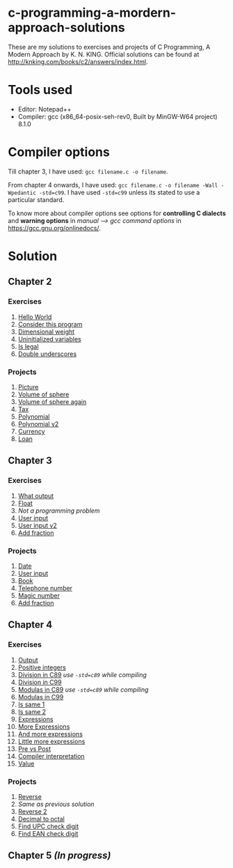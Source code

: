 # c-programming-a-mordern-approach-solutions
These are my solutions to exercises and projects of C Programming, A Modern Approach by K. N. KING.
Official solutions can be found at http://knking.com/books/c2/answers/index.html.

# Tools used
- Editor: Notepad++
- Compiler: gcc (x86_64-posix-seh-rev0, Built by MinGW-W64 project) 8.1.0

# Compiler options
Till chapter 3, I have used: `gcc filename.c -o filename`.

From chapter 4 onwards, I have used: `gcc filename.c -o filename -Wall -Wpedantic -std=c99`.
I have used `-std=c99` unless its stated to use a particular standard.

To know more about compiler options see options for **controlling C dialects** and **warning options** in *manual --> gcc command options* in https://gcc.gnu.org/onlinedocs/.

# Solution
## Chapter 2
### Exercises
1. [Hello World](https://github.com/ankitminz/c-programming-a-mordern-approach-solutions/blob/master/Ch2/Exercises/Ch2E1/HelloWorld.c)
2. [Consider this program](https://github.com/ankitminz/c-programming-a-mordern-approach-solutions/blob/master/Ch2/Exercises/Ch2E2/ConsiderThisProgram.c)
3. [Dimensional weight](https://github.com/ankitminz/c-programming-a-mordern-approach-solutions/blob/master/Ch2/Exercises/Ch2E3/DWeight.c)
4. [Uninitialized variables](https://github.com/ankitminz/c-programming-a-mordern-approach-solutions/blob/master/Ch2/Exercises/Ch2E4/UninitializedVariables.c)
5. [Is legal](https://github.com/ankitminz/c-programming-a-mordern-approach-solutions/blob/master/Ch2/Exercises/Ch2E5/IsLegal.c)
6. [Double underscores](https://github.com/ankitminz/c-programming-a-mordern-approach-solutions/blob/master/Ch2/Exercises/Ch2E6/DoubleUnderscores.c)

### Projects
1. [Picture](https://github.com/ankitminz/c-programming-a-mordern-approach-solutions/blob/master/Ch2/Projects/Ch2P1/Picture.c)
2. [Volume of sphere](https://github.com/ankitminz/c-programming-a-mordern-approach-solutions/blob/master/Ch2/Projects/Ch2P2/VolumeOfSphere.c)
3. [Volume of sphere again](https://github.com/ankitminz/c-programming-a-mordern-approach-solutions/blob/master/Ch2/Projects/Ch2P3/VolumeOfSphere.c)
4. [Tax](https://github.com/ankitminz/c-programming-a-mordern-approach-solutions/blob/master/Ch2/Projects/Ch2P4/Tax.c)
5. [Polynomial](https://github.com/ankitminz/c-programming-a-mordern-approach-solutions/blob/master/Ch2/Projects/Ch2P5/Polynomial.c)
6. [Polynomial v2](https://github.com/ankitminz/c-programming-a-mordern-approach-solutions/blob/master/Ch2/Projects/Ch2P6/Polynomial_v2.c)
7. [Currency](https://github.com/ankitminz/c-programming-a-mordern-approach-solutions/blob/master/Ch2/Projects/Ch2P7/Currency.c)
8. [Loan](https://github.com/ankitminz/c-programming-a-mordern-approach-solutions/blob/master/Ch2/Projects/Ch2P8/Loan.c)


## Chapter 3
### Exercises
1. [What output](https://github.com/ankitminz/c-programming-a-mordern-approach-solutions/blob/master/Ch3/Exercises/Ch3E1/WhatOutput.c)
2. [Float](https://github.com/ankitminz/c-programming-a-mordern-approach-solutions/blob/master/Ch3/Exercises/Ch3E2/Float.c)
3. *Not a programming problem*
4. [User input](https://github.com/ankitminz/c-programming-a-mordern-approach-solutions/blob/master/Ch3/Exercises/Ch3E4/UserInput.c)
5. [User input v2](https://github.com/ankitminz/c-programming-a-mordern-approach-solutions/blob/master/Ch3/Exercises/Ch3E5/UserInput_v2.c)
6. [Add fraction](https://github.com/ankitminz/c-programming-a-mordern-approach-solutions/blob/master/Ch3/Exercises/Ch3E6/AddFrac.c)

### Projects
1. [Date](https://github.com/ankitminz/c-programming-a-mordern-approach-solutions/blob/master/Ch3/Projects/Ch3P1/DateStuff.c)
2. [User input](https://github.com/ankitminz/c-programming-a-mordern-approach-solutions/blob/master/Ch3/Projects/Ch3P2/UserInput.c)
3. [Book](https://github.com/ankitminz/c-programming-a-mordern-approach-solutions/blob/master/Ch3/Projects/Ch3P3/Book.c)
4. [Telephone number](https://github.com/ankitminz/c-programming-a-mordern-approach-solutions/blob/master/Ch3/Projects/Ch3P4/telephoneNumber.c)
5. [Magic number](https://github.com/ankitminz/c-programming-a-mordern-approach-solutions/blob/master/Ch3/Projects/Ch3P5/MagicNumber.c)
6. [Add fraction](https://github.com/ankitminz/c-programming-a-mordern-approach-solutions/blob/master/Ch3/Projects/Ch3P6/AddFraction.c)


## Chapter 4
### Exercises
1. [Output](https://github.com/ankitminz/c-programming-a-mordern-approach-solutions/blob/master/Ch4/Exercises/Ch4E1/Output.c)
2. [Positive integers](https://github.com/ankitminz/c-programming-a-mordern-approach-solutions/blob/master/Ch4/Exercises/Ch4E2/PositiveIntegers.c)
3. [Division in C89](https://github.com/ankitminz/c-programming-a-mordern-approach-solutions/blob/master/Ch4/Exercises/Ch4E3/DivisionInC89.c) *use `-std=c89` while compiling*
4. [Division in C99](https://github.com/ankitminz/c-programming-a-mordern-approach-solutions/blob/master/Ch4/Exercises/Ch4E4/DivisionInC99.c)
5. [Modulas in C89](https://github.com/ankitminz/c-programming-a-mordern-approach-solutions/blob/master/Ch4/Exercises/Ch4E5/ModulasInC89.c) *use `-std=c89` while compiling*
6. [Modulas in C99](https://github.com/ankitminz/c-programming-a-mordern-approach-solutions/blob/master/Ch4/Exercises/Ch4E6/ModulasInC99.c)
7. [Is same 1](https://github.com/ankitminz/c-programming-a-mordern-approach-solutions/blob/master/Ch4/Exercises/Ch4E7/IsSame1.c)
8. [Is same 2](https://github.com/ankitminz/c-programming-a-mordern-approach-solutions/blob/master/Ch4/Exercises/Ch4E8/IsSame2.c)
9. [Expressions](https://github.com/ankitminz/c-programming-a-mordern-approach-solutions/blob/master/Ch4/Exercises/Ch4E9/Expressions.c)
10. [More Expressions](https://github.com/ankitminz/c-programming-a-mordern-approach-solutions/blob/master/Ch4/Exercises/Ch4E10/MoreExpressions.c)
11. [And more expressions](https://github.com/ankitminz/c-programming-a-mordern-approach-solutions/blob/master/Ch4/Exercises/Ch4E11/AndMoreExpressions.c)
12. [Little more expressions](https://github.com/ankitminz/c-programming-a-mordern-approach-solutions/blob/master/Ch4/Exercises/Ch4E12/LittleMoreExpressions.c)
13. [Pre vs Post](https://github.com/ankitminz/c-programming-a-mordern-approach-solutions/blob/master/Ch4/Exercises/Ch4E13/PreVsPost.c)
14. [Compiler interpretation](https://github.com/ankitminz/c-programming-a-mordern-approach-solutions/blob/master/Ch4/Exercises/Ch4E14/CompilerInterpretation.c)
15. [Value](https://github.com/ankitminz/c-programming-a-mordern-approach-solutions/blob/master/Ch4/Exercises/Ch4E15/Value.c)


### Projects
1. [Reverse](https://github.com/ankitminz/c-programming-a-mordern-approach-solutions/blob/master/Ch4/Projects/Ch4P1/Reverse.c)
2. *Same as previous solution*
3. [Reverse 2](https://github.com/ankitminz/c-programming-a-mordern-approach-solutions/blob/master/Ch4/Projects/Ch4P3/Reverse2.c)
4. [Decimal to octal](https://github.com/ankitminz/c-programming-a-mordern-approach-solutions/blob/master/Ch4/Projects/Ch4P4/DecimalToOctal.c)
5. [Find UPC check digit](https://github.com/ankitminz/c-programming-a-mordern-approach-solutions/blob/master/Ch4/Projects/Ch4P5/UPC.c)
6. [Find EAN check digit](https://github.com/ankitminz/c-programming-a-mordern-approach-solutions/blob/master/Ch4/Projects/Ch4P6/EAN.c)


## Chapter 5 *(In progress)*
